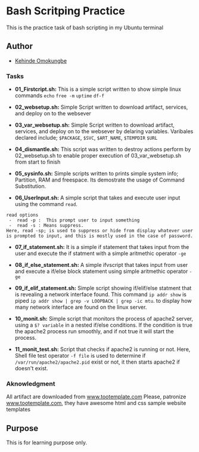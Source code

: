 # Bash Scritping Practice

This is the practice task of bash scripting  in my Ubuntu terminal 

## Author

- [Kehinde Omokungbe](https://www.github.com/OK-CodeClinic)
### Tasks
- **01_Firstcript.sh:** This is a simple script written to show simple linux commands 
```echo``` ```free -m``` ```uptime``` ```df-f```
- **02_websetup.sh:** Simple Script written to download artifact, services, and deploy on to the websever

- **03_var_websetup.sh:** Simple Script written to download artifact, services, and deploy on to the websever by delaring variables. Varibales declared include; ```$PACKAGE```, ```$SVC```, ```$ART_NAME```, ```$TEMPDIR``` ```$URL```

- **04_dismantle.sh:** This script was written to destroy actions perform by 02_websetup.sh to enable proper execution of 03_var_websetup.sh from start to finish

- **05_sysinfo.sh:** Simple scripts written to prints simple system info; Partition, RAM and freespace. Its demostrate the usage of Command Substitution.

- **06_UserInput.sh:** A simple script that takes and execute user input using the command ```read```.
```
read options
 -  read -p :  This prompt user to input something
 -  read -s : Means suppress. 
Here, read -sp; is used to suppress or hide from display whatever user is prompted to input, and this is mostly used in the case of password.
```
- **07_if_statement.sh:** It is a simple if statement that takes input from the user and execute the if statment with a simple aritmethic operator ```-ge```

- **08_if_else_statement.sh:** A simple ifvscript that takes input from user and execute a if/else block statement using simple aritmethic operator  ```-ge```

- **09_if_elif_statement.sh:** Simple script showing if/elif/else statment that is revealing a network interface found. This command ```ip addr show``` is piped ```ip addr show | grep -v LOOPBACK | grep -ic mtu```. to display how many network interface are found on the linux server.

- **10_monit.sh:** Simple script that monitors the process of apache2 server, using a ```$? variable``` in a nested if/else conditions. If the condition is true the apache2 process run smoothly, and if not true it will start the process.

- **11_monit_test.sh:** Script that checks if apache2 is running or not. Here, Shell file test operator ```-f file``` is used to determine if ```/var/run/apache2/apache2.pid``` exist or not, it then starts apache2 if doesn't exist.

### Aknowledgment

All artifact are downloaded from www.tootemplate.com
Please, patronize www.tootemplate.com, they have awesome html and css sample website templates
## Purpose

This is for learning purpose only.

